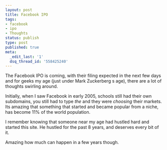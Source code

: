 ```yaml
---
layout: post
title: Facebook IPO
tags:
- facebook
- ipo
- Thoughts
status: publish
type: post
published: true
meta:
  _edit_last: '1'
  dsq_thread_id: '558425240'
---
```

The Facebook IPO is coming, with their filing expected in the next few days   and for geeks my age (just under Mark Zuckerberg s age), there are a lot of thoughts swirling around.

Initially, when I saw Facebook in early 2005, schools still had their own subdomains, you still had to type <em>the</em> and they were <em>choosing</em> their markets. Its amazing that something that started and became popular from a niche, has become 11% of the world population.

I remember knowing that someone near my age had hustled hard and started this site. He hustled for the past 8 years, and deserves every bit of it.

Amazing how much can happen in a few years though.
